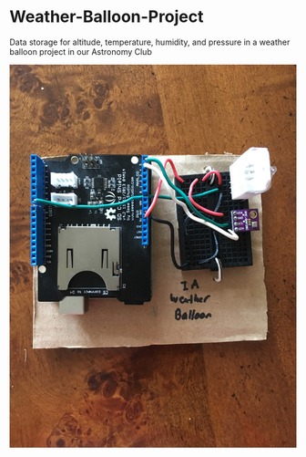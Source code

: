 # Weather-Balloon-Project
Data storage for altitude, temperature, humidity, and pressure in a weather balloon project in our Astronomy Club

![topview image of circuit](https://github.com/oalejel/Weather-Balloon-Project/blob/master/topview.jpg)
